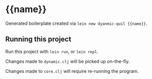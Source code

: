 # {{name}}

Generated boilerplate created via `lein new dyanmic-quil {{name}}`.

## Running this project

Run this project with `lein run`, or `lein repl`.

Changes made to `dynamic.clj` will be picked up on-the-fly.

Changes made to `core.clj` will require re-running the program.